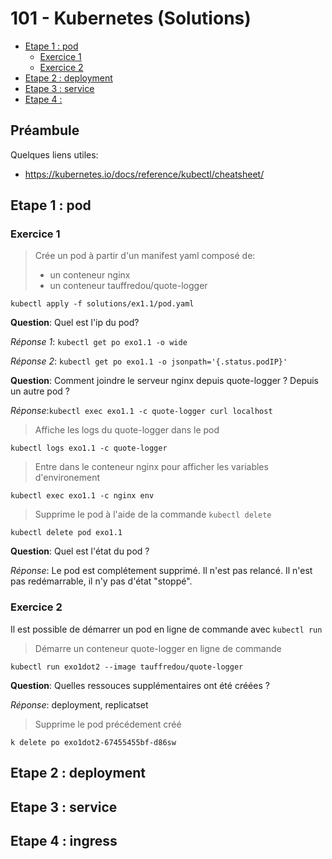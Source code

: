 
# 101 - Kubernetes (Solutions)

<!-- START doctoc generated TOC please keep comment here to allow auto update -->
<!-- DON'T EDIT THIS SECTION, INSTEAD RE-RUN doctoc TO UPDATE -->


- [Etape 1 : pod](#etape-1--pod)
  - [Exercice 1](#exercice-1)
  - [Exercice 2](#exercice-2)
- [Etape 2 : deployment](#etape-2--deployment)
- [Etape 3 : service](#etape-3--service)
- [Etape 4 :](#etape-4-)

<!-- END doctoc generated TOC please keep comment here to allow auto update -->

## Préambule
Quelques liens utiles:
- https://kubernetes.io/docs/reference/kubectl/cheatsheet/

## Etape 1 : pod

### Exercice 1

> Crée un pod à partir d'un manifest yaml composé de:
> - un conteneur nginx
> - un conteneur tauffredou/quote-logger

```
kubectl apply -f solutions/ex1.1/pod.yaml
```
**Question**: Quel est l'ip du pod?

*Réponse 1*: `kubectl get po exo1.1 -o wide`

*Réponse 2*: `kubectl get po exo1.1 -o jsonpath='{.status.podIP}'` 

**Question**: Comment joindre le serveur nginx depuis quote-logger ? Depuis un autre pod ?

*Réponse*:`kubectl exec exo1.1 -c quote-logger curl localhost`

> Affiche les logs du quote-logger dans le pod

```
kubectl logs exo1.1 -c quote-logger
```

> Entre dans le conteneur nginx pour afficher les variables d'environement

```
kubectl exec exo1.1 -c nginx env
```

> Supprime le pod à l'aide de la commande `kubectl delete`

```
kubectl delete pod exo1.1
```

**Question**: Quel est l'état du pod ?

*Réponse*: Le pod est complétement supprimé. Il n'est pas relancé. Il n'est pas redémarrable, il n'y pas d'état "stoppé".

### Exercice 2

Il est possible de démarrer un pod en ligne de commande avec `kubectl run`

> Démarre un conteneur quote-logger en ligne de commande

```
kubectl run exo1dot2 --image tauffredou/quote-logger
```

**Question**: Quelles ressouces supplémentaires ont été créées ?

*Réponse*: deployment, replicatset

> Supprime le pod précédement créé

```
k delete po exo1dot2-67455455bf-d86sw
```

## Etape 2 : deployment

## Etape 3 : service

## Etape 4 : ingress